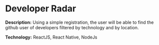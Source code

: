 # Developer Radar

**Description:** Using a simple registration, the user will be able to find the github user of 
developers filtered by technology and by location.

**Technology:** ReactJS, React Native, NodeJs
